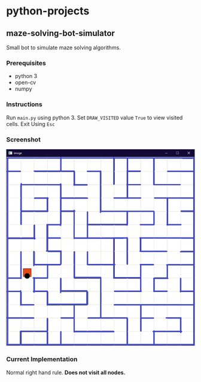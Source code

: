 # python-projects

## maze-solving-bot-simulator

Small bot to simulate maze solving algorithms. 

### Prerequisites

- python 3
- open-cv
- numpy

### Instructions

Run `main.py` using python 3. Set `DRAW_VISITED` value `True` to view visited cells. Exit Using `Esc`

### Screenshot

![maze-solving-bot-simulator](readme/maze-solving-bot-simulator.png)

### Current Implementation

Normal right hand rule. **Does not visit all nodes.**